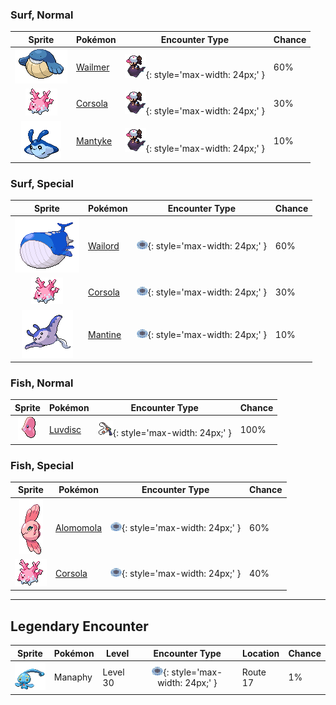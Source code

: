 

### Surf, Normal

| Sprite | Pokémon | Encounter Type | Chance |
| :---: | --- | :---: | --- |
| ![wailmer](https://raw.githubusercontent.com/PokeAPI/sprites/master/sprites/pokemon/versions/generation-v/black-white/animated/320.gif) | [Wailmer](../pokemon/wailmer.md/) | ![Surf, Normal](../assets/encounter_types/surf_normal.png){: style='max-width: 24px;' } | 60% |
| ![corsola](https://raw.githubusercontent.com/PokeAPI/sprites/master/sprites/pokemon/versions/generation-v/black-white/animated/222.gif) | [Corsola](../pokemon/corsola.md/) | ![Surf, Normal](../assets/encounter_types/surf_normal.png){: style='max-width: 24px;' } | 30% |
| ![mantyke](https://raw.githubusercontent.com/PokeAPI/sprites/master/sprites/pokemon/versions/generation-v/black-white/animated/458.gif) | [Mantyke](../pokemon/mantyke.md/) | ![Surf, Normal](../assets/encounter_types/surf_normal.png){: style='max-width: 24px;' } | 10%

### Surf, Special

| Sprite | Pokémon | Encounter Type | Chance |
| :---: | --- | :---: | --- |
| ![wailord](https://raw.githubusercontent.com/PokeAPI/sprites/master/sprites/pokemon/versions/generation-v/black-white/animated/321.gif) | [Wailord](../pokemon/wailord.md/) | ![Surf, Special](../assets/encounter_types/surf_special.png){: style='max-width: 24px;' } | 60% |
| ![corsola](https://raw.githubusercontent.com/PokeAPI/sprites/master/sprites/pokemon/versions/generation-v/black-white/animated/222.gif) | [Corsola](../pokemon/corsola.md/) | ![Surf, Special](../assets/encounter_types/surf_special.png){: style='max-width: 24px;' } | 30% |
| ![mantine](https://raw.githubusercontent.com/PokeAPI/sprites/master/sprites/pokemon/versions/generation-v/black-white/animated/226.gif) | [Mantine](../pokemon/mantine.md/) | ![Surf, Special](../assets/encounter_types/surf_special.png){: style='max-width: 24px;' } | 10%

### Fish, Normal

| Sprite | Pokémon | Encounter Type | Chance |
| :---: | --- | :---: | --- |
| ![luvdisc](https://raw.githubusercontent.com/PokeAPI/sprites/master/sprites/pokemon/versions/generation-v/black-white/animated/370.gif) | [Luvdisc](../pokemon/luvdisc.md/) | ![Fish, Normal](../assets/encounter_types/fish_normal.png){: style='max-width: 24px;' } | 100%

### Fish, Special

| Sprite | Pokémon | Encounter Type | Chance |
| :---: | --- | :---: | --- |
| ![alomomola](https://raw.githubusercontent.com/PokeAPI/sprites/master/sprites/pokemon/versions/generation-v/black-white/animated/594.gif) | [Alomomola](../pokemon/alomomola.md/) | ![Fish, Special](../assets/encounter_types/fish_special.png){: style='max-width: 24px;' } | 60% |
| ![corsola](https://raw.githubusercontent.com/PokeAPI/sprites/master/sprites/pokemon/versions/generation-v/black-white/animated/222.gif) | [Corsola](../pokemon/corsola.md/) | ![Fish, Special](../assets/encounter_types/fish_special.png){: style='max-width: 24px;' } | 40% |

---

## Legendary Encounter

| Sprite | Pokémon | Level | Encounter Type | Location | Chance |
| :---: | --- | --- | :---: | --- | --- |
| ![manaphy](https://raw.githubusercontent.com/PokeAPI/sprites/master/sprites/pokemon/versions/generation-v/black-white/animated/490.gif) | Manaphy | Level 30 | ![surf_special](../assets/encounter_types/surf_special.png){: style='max-width: 24px;' } | Route 17 | 1% |
